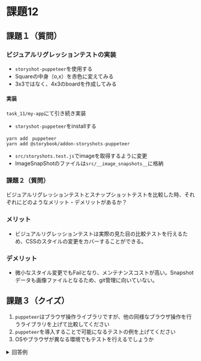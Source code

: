 # 課題12

## 課題１（質問）

### ビジュアルリグレッションテストの実装
- `storyshot-puppeteer`を使用する
- Squareの中身（o,x）を赤色に変えてみる
- 3x3ではなく、4x3のboardを作成してみる

#### 実装

`task_11/my-app`にて引き続き実装
- `storyshot-puppeteer`をinstallする
```
yarn add　puppeteer
yarn add @storybook/addon-storyshots-puppeteer
```

- `src/storyshots.test.js`でimageを取得するように変更
- ImageSnapShotのファイルは`src/__image_snapshots__`に格納


### 課題２（質問）

ビジュアルリグレッションテストとスナップショットテストを比較した時、それぞれにどのようなメリット・デメリットがあるか？

### メリット
- ビジュアルリグレッションテストは実際の見た目の比較テストを行えるため、CSSのスタイルの変更をカバーすることができる。

### デメリット
- 微小なスタイル変更でもFailとなり、メンテナンスコストが高い。Snapshotデータも画像ファイルとなるため、git管理に向いていない。


## 課題３（クイズ）

1. `puppeteer`はブラウザ操作ライブラリですが、他の同様なブラウザ操作を行うライブラリを上げて比較してください
2. `puppeteer`を導入することで可能になるテストの例を上げてください
3. OSやブラウザが異なる環境でもテストを行えるでしょうか


<details>
  <summary>回答例</summary>

1. `selenium`: puppeteerより多機能であり、他の言語でも利用可能。一方、puppeteerの方がNodeでの操作に特化しており、今回の様なビジュアルテストの実装に向いている。
2. クリック時の動作など、ブラウザ操作による挙動テスト
3. 解像度やOS依存のフォントにより差分が出てしまうことがある。基本的にCIで実行環境を揃えるのが良い

参考: 
- [puppeteerで始めるブラウザ操作の自動化](https://www.cresco.co.jp/blog/entry/15215/)
- [制作現場におけるビジュアルリグレッションテストの導入](https://engineering.linecorp.com/ja/blog/visual-regression-otoshidama/#:~:text=%E3%83%93%E3%82%B8%E3%83%A5%E3%82%A2%E3%83%AB%E3%83%AC%E3%82%B0%E3%83%AC%E3%83%83%E3%82%B7%E3%83%A7%E3%83%B3%E3%83%86%E3%82%B9%E3%83%88%E3%81%AF%E3%81%BB%E3%81%BC%E5%AE%8C%E7%92%A7%E3%81%AA%E3%83%86%E3%82%B9%E3%83%88%E3%81%8C,%E4%BD%9C%E6%A5%AD%E3%81%8C%E7%99%BA%E7%94%9F%E3%81%97%E3%81%BE%E3%81%99%E3%80%82)
</details>
